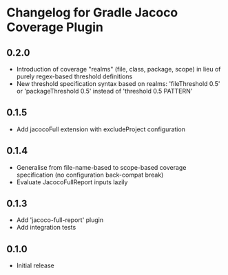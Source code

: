 # Changelog for Gradle Jacoco Coverage Plugin

## 0.2.0
- Introduction of coverage "realms" (file, class, package, scope) in lieu of purely regex-based threshold definitions
- New threshold specification syntax based on realms: 'fileThreshold 0.5' or 'packageThreshold 0.5' instead of
'threshold 0.5 PATTERN'

## 0.1.5
- Add jacocoFull extension with excludeProject configuration

## 0.1.4
- Generalise from file-name-based to scope-based coverage specification (no configuration back-compat break)
- Evaluate JacocoFullReport inputs lazily

## 0.1.3
- Add 'jacoco-full-report' plugin
- Add integration tests

## 0.1.0
- Initial release
